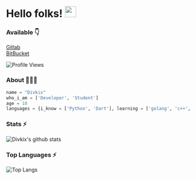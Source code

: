 # Hello folks! <img src="https://raw.githubusercontent.com/MartinHeinz/MartinHeinz/master/wave.gif" width="30px">

### Available 👇
[Gitlab](https://gitlab.com/Divkix)</br>
[BitBucket](https://bitbucket.org/Divkix)
</br>

![Profile Views](https://hits.seeyoufarm.com/api/count/incr/badge.svg?url=https://github.com/Divkix/&title=Profile%20Views)
</br>

### About 🙋🏻‍♂️
```python
name = "Divkix"
who_i_am = ['Developer', 'Student']
age = 18
languages = {i_know = ['Python', 'Dart'], learning = ['golang', 'c++', 'javascript']}
```
### Stats ⚡️
![Divkix's github stats](https://github-readme-stats.vercel.app/api?username=Divkix&show_icons=true&theme=dracula)

### Top Languages ⚡️
![Top Langs](https://github-readme-stats.vercel.app/api/top-langs/?username=Divkix)

